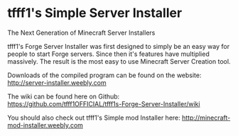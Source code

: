 # tfff1's Simple Server Installer
The Next Generation of Minecraft Server Installers

tfff1's Forge Server Installer was first designed to simply be an easy way for people to start Forge servers.
Since then it's features have multiplied massively. The result is the most easy to use Minecraft Server Creation tool.

Downloads of the compiled program can be found on the website:
http://server-installer.weebly.com

The wiki can be found here on Github:
https://github.com/tfff1OFFICIAL/tfff1s-Forge-Server-Installer/wiki

You should also check out tfff1's Simple mod Installer here:
http://minecraft-mod-installer.weebly.com
